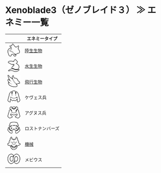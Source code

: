 # Xenoblade3（ゼノブレイド３） ≫ エネミー一覧

|                             | エネミータイプ                 |
| --------------------------- | ------------------------------ |
| ![](./陸生生物.png)         | [陸生生物](./陸生生物/list.md) |
| ![](./水生生物.png)         | [水生生物](./水生生物/list.md) |
| ![](./飛行生物.png)         | [飛行生物](./飛行生物/list.md) |
| ![](./ケヴェス兵.png)       | ケヴェス兵                     |
| ![](./アグヌス兵.png)       | アグヌス兵                     |
| ![](./ロストナンバーズ.png) | ロストナンバーズ               |
| ![](./機械.png)             | [機械](./機械/list.md)         |
| ![](./メビウス.png)         | メビウス                       |


